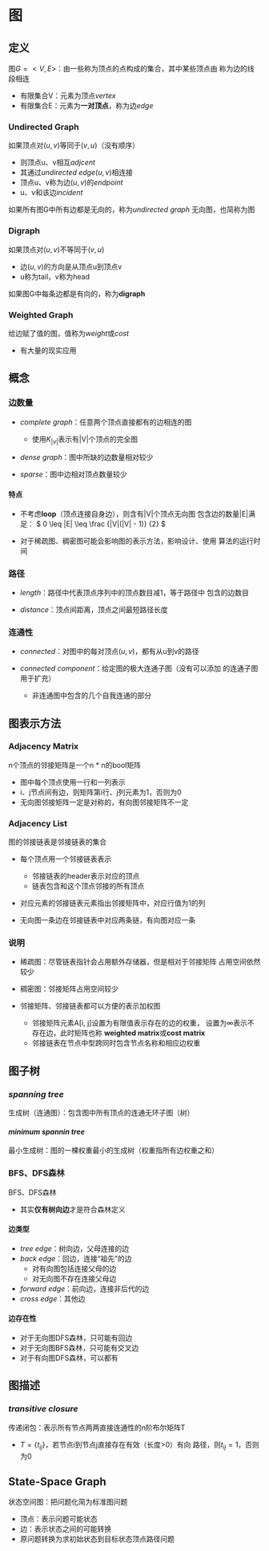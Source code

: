 #	图

##	定义

图$G=<V, E>$：由一些称为顶点的点构成的集合，其中某些顶点由
称为边的线段相连

-	有限集合V：元素为顶点*vertex*
-	有限集合E：元素为**一对顶点**，称为边*edge*

###	Undirected Graph

如果顶点对$(u, v)$等同于$(v, u)$（没有顺序）

-	则顶点u、v相互*adjcent*
-	其通过*undirected edge*$(u, v)$相连接
-	顶点u、v称为边$(u, v)$的*endpoint*
-	u、v和该边*incident*

如果所有图G中所有边都是无向的，称为*undirected graph*
无向图，也简称为图

###	Digraph

如果顶点对$(u, v)$不等同于$(v, u)$

-	边$(u, v)$的方向是从顶点u到顶点v
-	u称为tail，v称为head

如果图G中每条边都是有向的，称为**digraph**

###	Weighted Graph

给边赋了值的图，值称为*weight*或*cost*

-	有大量的现实应用

##	概念

###	边数量

-	*complete graph*：任意两个顶点直接都有的边相连的图
	-	使用$K_{|v|}$表示有|V|个顶点的完全图

-	*dense graph*：图中所缺的边数量相对较少

-	*sparse*：图中边相对顶点数量较少

####	特点

-	不考虑**loop**（顶点连接自身边），则含有|V|个顶点无向图
	包含边的数量|E|满足：
	$ 0 \leq |E| \leq \frac {|V|(|V| - 1)} {2} $

-	对于稀疏图、稠密图可能会影响图的表示方法，影响设计、使用
	算法的运行时间


###	路径

-	*length*：路径中代表顶点序列中的顶点数目减1，等于路径中
	包含的边数目

-	*distance*：顶点间距离，顶点之间最短路径长度

###	连通性

-	*connected*：对图中的每对顶点$(u, v)$，都有从u到v的路径

-	*connected component*：给定图的极大连通子图（没有可以添加
	的连通子图用于扩充）

	-	非连通图中包含的几个自我连通的部分

##	图表示方法

###	Adjacency Matrix

n个顶点的邻接矩阵是一个n * n的bool矩阵

-	图中每个顶点使用一行和一列表示
-	i、j节点间有边，则矩阵第i行、j列元素为1，否则为0
-	无向图邻接矩阵一定是对称的，有向图邻接矩阵不一定

###	Adjacency List

图的邻接链表是邻接链表的集合

-	每个顶点用一个邻接链表表示
	-	邻接链表的header表示对应的顶点
	-	链表包含和这个顶点邻接的所有顶点

-	对应元素的邻接链表元素指出邻接矩阵中，对应行值为1的列

-	无向图一条边在邻接链表中对应两条链，有向图对应一条

###	说明

-	稀疏图：尽管链表指针会占用额外存储器，但是相对于邻接矩阵
	占用空间依然较少

-	稠密图：邻接矩阵占用空间较少

-	邻接矩阵、邻接链表都可以方便的表示加权图
	-	邻接矩阵元素A[i, j]设置为有限值表示存在的边的权重，
		设置为$\infty$表示不存在边，此时矩阵也称
		**weighted matrix**或**cost matrix**
	-	邻接链表在节点中型跨同时包含节点名称和相应边权重

##	图子树

###	*spanning tree*

生成树（连通图）：包含图中所有顶点的连通无环子图（树）

####	*minimum spannin tree*

最小生成树：图的一棵权重最小的生成树（权重指所有边权重之和）

###	BFS、DFS森林

BFS、DFS森林

-	其实**仅有树向边**才是符合森林定义

####	边类型

-	*tree edge*：树向边，父母连接的边
-	*back edge*：回边，连接“祖先”的边
	-	对有向图包括连接父母的边
	-	对无向图不存在连接父母边
-	*forward edge*：前向边，连接非后代的边
-	*cross edge*：其他边

####	边存在性

-	对于无向图DFS森林，只可能有回边
-	对于无向图BFS森林，只可能有交叉边
-	对于有向图DFS森林，可以都有

##	图描述

###	*transitive closure*

传递闭包：表示所有节点两两直接连通性的n阶布尔矩阵T

-	$T=\{t_{ij}\}$，若节点i到节点j直接存在有效（长度>0）有向
	路径，则$t_{ij}=1$，否则为0

##	State-Space Graph

状态空间图：把问题化简为标准图问题

-	顶点：表示问题可能状态
-	边：表示状态之间的可能转换
-	原问题转换为求初始状态到目标状态顶点路径问题

